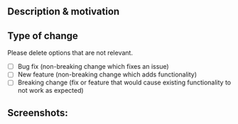 <!---
Provide a short summary in the Title above. Examples of good PR titles:

* "Feature: add so-and-so models"
* "Fix: deduplicate such-and-such"
-->

## Description & motivation

<!---
Describe your changes, and why you're making them. Is this linked to an open
issue, a Trello card, or another pull request? Link it here.
-->

## Type of change
Please delete options that are not relevant.
- [ ] Bug fix (non-breaking change which fixes an issue)
- [ ] New feature (non-breaking change which adds functionality)
- [ ] Breaking change (fix or feature that would cause existing functionality to not work as expected)

## Screenshots:

